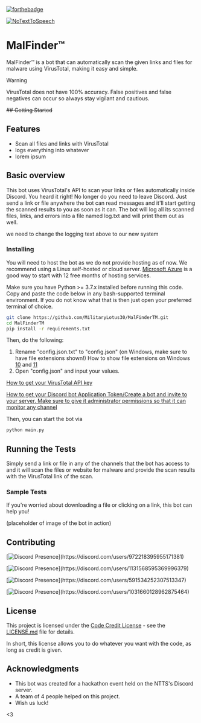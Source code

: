 [![forthebadge](http://forthebadge.com/images/badges/built-with-love.svg)](https://github.com/MilitaryLotus30/MalFinderTM/)

[![NoTextToSpeech](https://dcbadge.vercel.app/api/server/ntts)](https://discord.gg/ntts)

# MalFinder™

MalFinder™ is a bot that can automatically scan the given links and files for malware using VirusTotal, making it easy and simple.

> [!WARNING]
> VirusTotal does not have 100% accuracy. False positives and false negatives can occur so always stay vigilant and cautious.

~~## Getting Started~~

## Features

- Scan all files and links with VirusTotal
- logs everything into whatever 
- lorem ipsum

## Basic overview 

This bot uses VirusTotal's API to scan your links or files automatically inside Discord. You heard it right! No longer do you need to leave Discord. Just send a link or file anywhere the bot can read messages and it'll start getting the scanned results to you as soon as it can. The bot will log all its scanned files, links, and errors into a file named log.txt and will print them out as well.

we need to change the logging text above to our new system 

### Installing

You will need to host the bot as we do not provide hosting as of now. We recommend using a Linux self-hosted or cloud server. [Microsoft Azure](<https://azure.microsoft.com/en-us/free/search/>) is a good way to start with 12 free months of hosting services.

Make sure you have Python >= 3.7.x installed before running this code. Copy and paste the code below in any bash-supported terminal environment. If you do not know what that is then just open your preferred terminal of choice.

```bash
git clone https://github.com/MilitaryLotus30/MalFinderTM.git
cd MalFinderTM
pip install -r requirements.txt
```
Then, do the following:
1. Rename "config.json.txt" to "config.json" (on Windows, make sure to have file extensions shown!)
How to show file extensions on Windows [10](<https://youtu.be/PoTah9YBG2Y>) and [11](<https://youtu.be/z5FBLAagPIc>)
2. Open "config.json" and input your values.

[How to get your VirusTotal API key](<https://youtu.be/9ftKViq71eQ>)

[How to get your Discord bot Application Token/Create a bot and invite to your server. Make sure to give it administrator permissions so that it can monitor any channel](<https://youtu.be/4XswiJ1iUaw>)

Then, you can start the bot via

```bash
python main.py
```

## Running the Tests

Simply send a link or file in any of the channels that the bot has access to and it will scan the files or website for malware and provide the scan results with the VirusTotal link of the scan.

### Sample Tests

If you're worried about downloading a file or clicking on a link, this bot can help you!

(placeholder of image of the bot in action)

## Contributing

[![Discord Presence](https://lanyard-profile-readme.vercel.app/api/972218395955171381?theme=dark&bg=301ecf&animated=true&hideDiscrim=false&showDisplayName=true&borderRadius=30px&idleMessage=Nothing%20to%20see%20here%20yet...)](https://discord.com/users/972218395955171381)

[![Discord Presence](https://lanyard-profile-readme.vercel.app/api/1131568595369996379?theme=dark&bg=301ecf&animated=true&hideDiscrim=false&showDisplayName=true&borderRadius=30px&idleMessage=Nothing%20to%20see%20here%20yet...)](https://discord.com/users/1131568595369996379)

[![Discord Presence](https://lanyard-profile-readme.vercel.app/api/591534252307513347?theme=dark&bg=301ecf&animated=true&hideDiscrim=false&showDisplayName=true&borderRadius=30px&idleMessage=Nothing%20to%20see%20here%20yet...)](https://discord.com/users/591534252307513347)

[![Discord Presence](https://lanyard-profile-readme.vercel.app/api/1031660128962875464?theme=dark&bg=301ecf&animated=true&hideDiscrim=false&showDisplayName=true&borderRadius=30px&idleMessage=Nothing%20to%20see%20here%20yet...)](https://discord.com/users/1031660128962875464)


## License

This project is licensed under the [Code Credit License](LICENSE.md) - see the [LICENSE.md](LICENSE.md) file for details.

In short, this license allows you to do whatever you want with the code, as long as credit is given.

## Acknowledgments

- This bot was created for a hackathon event held on the NTTS's Discord server.
- A team of 4 people helped on this project.
- Wish us luck!

<3
